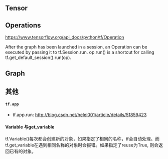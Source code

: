 ## Tensor

## Operations
https://www.tensorflow.org/api_docs/python/tf/Operation

After the graph has been launched in a session, an Operation can be executed by passing it to tf.Session.run. op.run() is a shortcut for calling tf.get_default_session().run(op).
## Graph

## 其他
#### `tf.app`
- tf.app.run: http://blog.csdn.net/helei001/article/details/51859423

#### Variable 与get_variable
tf.Variable()每次都会创建新的对象，如果指定了相同的名称，tf会自动处理。而tf.get_variable在遇到相同名称的对象时会报错。如果指定了reuse为True, 则会返回已有的对象。
